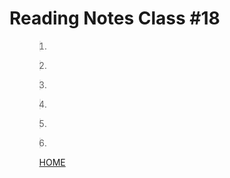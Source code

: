# Reading Notes Class #18
<ol>

><li>

</li>


><li>

</li>


><li>

</li>


><li>

</li>


><li>

</li>


><li>

</li>

<ol>

[HOME](../README.md)